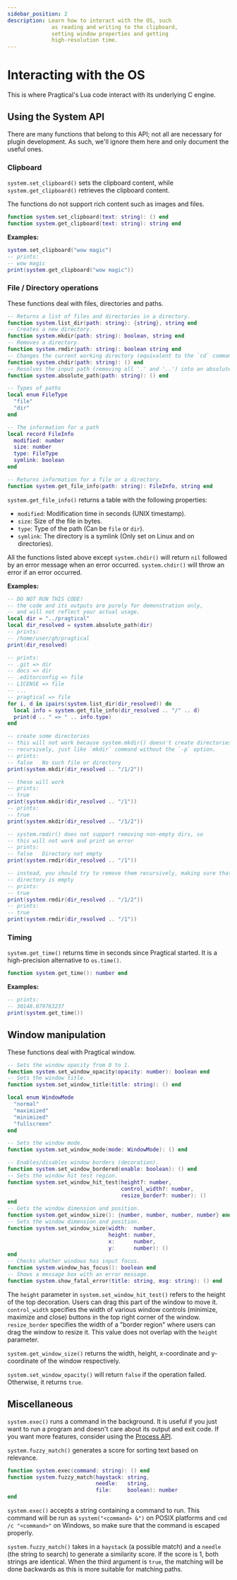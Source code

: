 ```yaml
---
sidebar_position: 2
description: Learn how to interact with the OS, such
              as reading and writing to the clipboard,
              setting window properties and getting
              high-resolution time.
---
```


# Interacting with the OS

This is where Pragtical's Lua code interact with its underlying C engine.

## Using the System API

There are many functions that belong to this API; not all are necessary for
plugin development.
As such, we'll ignore them here and only document the useful ones.

### Clipboard

`system.set_clipboard()` sets the clipboard content,
while `system.get_clipboard()` retrieves the clipboard content.

The functions do not support rich content such as images and files.

```lua
function system.set_clipboard(text: string): () end
function system.get_clipboard(text: string): string end
```

**Examples:**

```lua
system.set_clipboard("wow magic")
-- prints:
-- wow magic
print(system.get_clipboard("wow magic"))
```

### File / Directory operations

These functions deal with files, directories and paths.

```lua
-- Returns a list of files and directories in a directory.
function system.list_dir(path: string): {string}, string end
-- Creates a new directory.
function system.mkdir(path: string): boolean, string end
-- Removes a directory.
function system.rmdir(path: string): boolean string end
-- Changes the current working directory (equivalent to the `cd` command)
function system.chdir(path: string): () end
-- Resolves the input path (removing all '.' and '..') into an absolute path.
function system.absolute_path(path: string): () end

-- Types of paths
local enum FileType
  "file"
  "dir"
end

-- The information for a path
local record FileInfo
  modified: number
  size: number
  type: FileType
  symlink: boolean
end

-- Returns information for a file or a directory.
function system.get_file_info(path: string): FileInfo, string end
```

`system.get_file_info()` returns a table with the following properties:

- `modified`: Modification time in seconds (UNIX timestamp).
- `size`: Size of the file in bytes.
- `type`: Type of the path (Can be `file` or `dir`).
- `symlink`: The directory is a symlink (Only set on Linux and on directories).

All the functions listed above except `system.chdir()` will return `nil`
followed by an error message when an error occurred.
`system.chdir()` will throw an error if an error occurred.

**Examples:**

```lua
-- DO NOT RUN THIS CODE!
-- the code and its outputs are purely for demonstration only,
-- and will not reflect your actual usage.
local dir = "../pragtical"
local dir_resolved = system.absolute_path(dir)
-- prints:
-- /home/user/gh/pragtical
print(dir_resolved)

-- prints:
-- .git => dir
-- docs => dir
-- .editorconfig => file
-- LICENSE => file
-- ...
-- pragtical => file
for i, d in ipairs(system.list_dir(dir_resolved)) do
  local info = system.get_file_info(dir_resolved .. "/" .. d)
  print(d .. " => " .. info.type)
end

-- create some directories
-- this will not work because system.mkdir() doesn't create directories
-- recursively, just like `mkdir` command without the `-p` option.
-- prints:
-- false   No such file or directory
print(system.mkdir(dir_resolved .. "/1/2"))

-- these will work
-- prints:
-- true
print(system.mkdir(dir_resolved .. "/1"))
-- prints:
-- true
print(system.mkdir(dir_resolved .. "/1/2"))

-- system.rmdir() does not support removing non-empty dirs, so
-- this will not work and print an error
-- prints:
-- false   Directory not empty
print(system.rmdir(dir_resolved .. "/1"))

-- instead, you should try to remove them recursively, making sure that each
-- directory is empty
-- prints:
-- true
print(system.rmdir(dir_resolved .. "/1/2"))
-- prints:
-- true
print(system.rmdir(dir_resolved .. "/1"))
```

### Timing

`system.get_time()` returns time in seconds since Pragtical started.
It is a high-precision alternative to `os.time()`.

```lua
function system.get_time(): number end
```

**Examples:**

```lua
-- prints:
-- 30148.079763237
print(system.get_time())
```

## Window manipulation

These functions deal with Pragtical window.

```lua
-- Sets the window opacity from 0 to 1.
function system.set_window_opacity(opacity: number): boolean end
-- Sets the window title.
function system.set_window_title(title: string): () end

local enum WindowMode
  "normal"
  "maximized"
  "minimized"
  "fullscreen"
end

-- Sets the window mode.
function system.set_window_mode(mode: WindowMode): () end

-- Enables/disables window borders (decoration).
function system.set_window_bordered(enable: boolean): () end
-- Sets the window hit test region.
function system.set_window_hit_test(height?: number,
                                    control_width?: number,
                                    resize_border?: number): ()
end
-- Gets the window dimension and position.
function system.get_window_size(): {number, number, number, number} end
-- Sets the window dimension and position.
function system.set_window_size(width:  number,
                                height: number,
                                x:      number,
                                y:      number): ()
end
-- Checks whether windows has input focus.
function system.window_has_focus(): boolean end
-- Shows a message box with an error message.
function system.show_fatal_error(title: string, msg: string): () end
```

The `height` parameter in `system.set_window_hit_test()` refers to the height
of the top decoration. Users can drag this part of the window to move it.
`control_width` specifies the width of various window controls
(minimize, maximize and close) buttons in the top right corner of the window.
`resize_border` specifies the width of a "border region" where users can
drag the window to resize it.
This value does not overlap with the `height` parameter.

`system.get_window_size()` returns the width, height, x-coordinate
and y-coordinate of the window respectively.

`system.set_window_opacity()` will return `false` if the operation failed.
Otherwise, it returns `true`.

## Miscellaneous

`system.exec()` runs a command in the background.
It is useful if you just want to run a program and doesn't care about its
output and exit code.
If you want more features, consider using the [Process API][1].

`system.fuzzy_match()` generates a score for sorting text based on relevance.

```lua
function system.exec(command: string): () end
function system.fuzzy_match(haystack: string,
                            needle:   string,
                            file:     boolean): number
end
```

`system.exec()` accepts a string containing a command to run.
This command will be run as `system("<command> &")` on POSIX platforms and
`cmd /c "<command>"` on Windows, so make sure that the command is escaped
properly.

`system.fuzzy_match()` takes in a `haystack` (a possible match) and a `needle`
(the string to search) to generate a similarity score.
If the score is 1, both strings are identical.
When the third argument is `true`, the matching will be done backwards as this
is more suitable for matching paths.


[1]: child-processes.md
